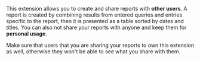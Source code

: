 This extension allows you to create and share reports with **other users**. A report is created by combining results from entered queries and entries specific to the report, then it is presented as a table sorted by dates and titles. You can also not share your reports with anyone and keep them for **personal usage**.

Make sure that users that you are sharing your reports to own this extension as well, otherwise they won't be able to see what you share with them.
